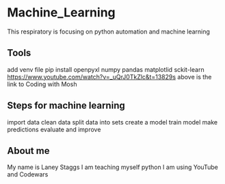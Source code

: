 # Machine_Learning

This respiratory is focusing on python automation
and machine learning

## Tools

add venv file
pip install openpyxl
numpy
pandas
matplotlid
sckit-learn
https://www.youtube.com/watch?v=_uQrJ0TkZlc&t=13829s
above is the link to Coding with Mosh

## Steps for machine learning

import data
clean data
split data into sets
create a model
train model
make predictions
evaluate and improve

## About me

My name is Laney Staggs I am teaching myself python
I am using YouTube and Codewars

